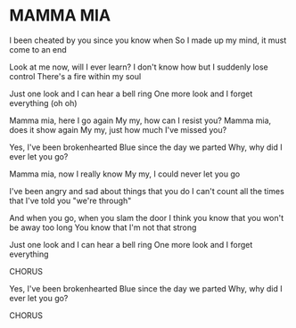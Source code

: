 # MAMMA MIA

I been cheated by you since you know when
So I made up my mind, it must come to an end

Look at me now, will I ever learn?
I don't know how but I suddenly lose control
There's a fire within my soul

Just one look and I can hear a bell ring
One more look and I forget everything (oh oh)

Mamma mia, here I go again
My my, how can I resist you?
Mamma mia, does it show again
My my, just how much I've missed you?

Yes, I've been brokenhearted
Blue since the day we parted
Why, why did I ever let you go?

Mamma mia, now I really know
My my, I could never let you go

I've been angry and sad about things that you do
I can't count all the times that I've told you "we're through"

And when you go, when you slam the door
I think you know that you won't be away too long
You know that I'm not that strong

Just one look and I can hear a bell ring
One more look and I forget everything

CHORUS

Yes, I've been brokenhearted
Blue since the day we parted
Why, why did I ever let you go?

CHORUS
